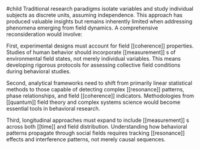#child 
Traditional research paradigms isolate variables and study individual subjects as discrete units, assuming independence. This approach has produced valuable insights but remains inherently limited when addressing phenomena emerging from field dynamics. A comprehensive reconsideration would involve:

First, experimental designs must account for field [[coherence]] properties. Studies of human behavior should incorporate [[measurement]] s of environmental field states, not merely individual variables. This means developing rigorous protocols for assessing collective field conditions during behavioral studies.

Second, analytical frameworks need to shift from primarily linear statistical methods to those capable of detecting complex [[resonance]] patterns, phase relationships, and field [[coherence]] indicators. Methodologies from [[quantum]]  field theory and complex systems science would become essential tools in behavioral research.

Third, longitudinal approaches must expand to include [[measurement]] s across both [[time]]  and field distribution. Understanding how behavioral patterns propagate through social fields requires tracking [[resonance]] effects and interference patterns, not merely causal sequences.